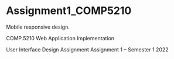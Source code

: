 # Assignment1_COMP5210

Mobile responsive design.

COMP.5210
Web Application Implementation

User Interface Design Assignment
Assignment 1 – Semester 1 2022
